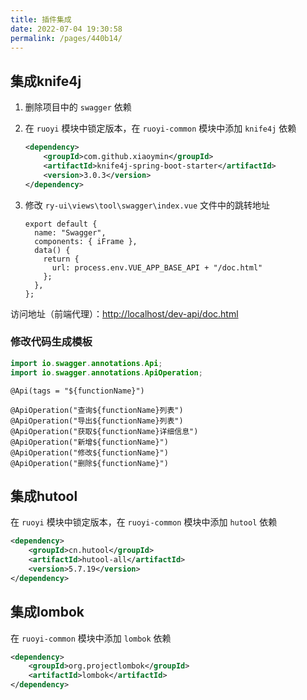 ```yaml
---
title: 插件集成
date: 2022-07-04 19:30:58
permalink: /pages/440b14/
---
```


## 集成knife4j

1. 删除项目中的 `swagger` 依赖

2. 在 `ruoyi` 模块中锁定版本，在 `ruoyi-common` 模块中添加 `knife4j` 依赖

   ```xml
   <dependency>
       <groupId>com.github.xiaoymin</groupId>
       <artifactId>knife4j-spring-boot-starter</artifactId>
       <version>3.0.3</version>
   </dependency>
   ```
   
3. 修改 `ry-ui\views\tool\swagger\index.vue` 文件中的跳转地址

   ```vue {6}
   export default {
     name: "Swagger",
     components: { iFrame },
     data() {
       return {
         url: process.env.VUE_APP_BASE_API + "/doc.html"
       };
     },
   };
   ```

访问地址（前端代理）：[http://localhost/dev-api/doc.html](http://localhost/dev-api/doc.html)

### 修改代码生成模板

```java
import io.swagger.annotations.Api;
import io.swagger.annotations.ApiOperation;
```

```vm
@Api(tags = "${functionName}")

@ApiOperation("查询${functionName}列表")
@ApiOperation("导出${functionName}列表")
@ApiOperation("获取${functionName}详细信息")
@ApiOperation("新增${functionName}")
@ApiOperation("修改${functionName}")
@ApiOperation("删除${functionName}")
```

## 集成hutool

在 `ruoyi` 模块中锁定版本，在 `ruoyi-common` 模块中添加 `hutool` 依赖

```xml
<dependency>
    <groupId>cn.hutool</groupId>
    <artifactId>hutool-all</artifactId>
    <version>5.7.19</version>
</dependency>
```

## 集成lombok

在 `ruoyi-common` 模块中添加 `lombok` 依赖

```xml
<dependency>
    <groupId>org.projectlombok</groupId>
    <artifactId>lombok</artifactId>
</dependency>
```

